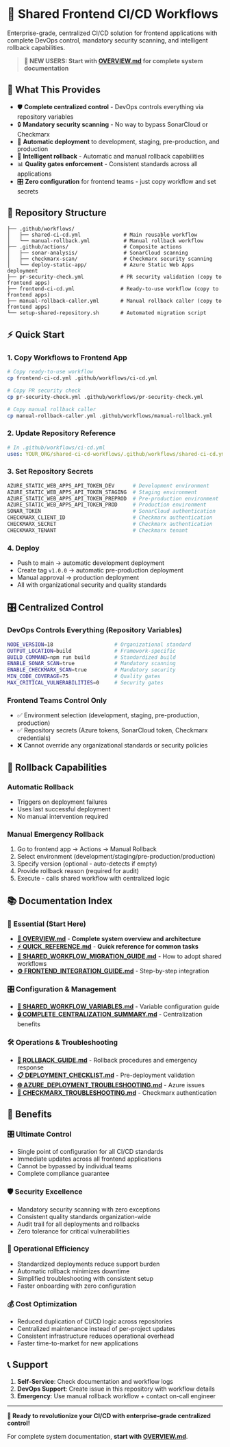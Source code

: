 # 🚀 Shared Frontend CI/CD Workflows

Enterprise-grade, centralized CI/CD solution for frontend applications with complete DevOps control, mandatory security scanning, and intelligent rollback capabilities.

> **📖 NEW USERS: Start with [OVERVIEW.md](OVERVIEW.md) for complete system documentation**

## 🎯 **What This Provides**

- 🛡️ **Complete centralized control** - DevOps controls everything via repository variables
- 🔒 **Mandatory security scanning** - No way to bypass SonarCloud or Checkmarx  
- 🚀 **Automatic deployment** to development, staging, pre-production, and production
- 🔄 **Intelligent rollback** - Automatic and manual rollback capabilities
- 📊 **Quality gates enforcement** - Consistent standards across all applications
- 🎛️ **Zero configuration** for frontend teams - just copy workflow and set secrets

## 📁 **Repository Structure**

```
├── .github/workflows/
│   ├── shared-ci-cd.yml              # Main reusable workflow
│   └── manual-rollback.yml           # Manual rollback workflow
├── .github/actions/                  # Composite actions
│   ├── sonar-analysis/               # SonarCloud scanning
│   ├── checkmarx-scan/               # Checkmarx security scanning
│   └── deploy-static-app/            # Azure Static Web Apps deployment
├── pr-security-check.yml            # PR security validation (copy to frontend apps)
├── frontend-ci-cd.yml               # Ready-to-use workflow (copy to frontend apps)
├── manual-rollback-caller.yml       # Manual rollback caller (copy to frontend apps)
└── setup-shared-repository.sh       # Automated migration script
```

## ⚡ **Quick Start**

### **1. Copy Workflows to Frontend App**
```bash
# Copy ready-to-use workflow
cp frontend-ci-cd.yml .github/workflows/ci-cd.yml

# Copy PR security check
cp pr-security-check.yml .github/workflows/pr-security-check.yml

# Copy manual rollback caller
cp manual-rollback-caller.yml .github/workflows/manual-rollback.yml
```

### **2. Update Repository Reference**
```yaml
# In .github/workflows/ci-cd.yml
uses: YOUR_ORG/shared-ci-cd-workflows/.github/workflows/shared-ci-cd.yml@main
```

### **3. Set Repository Secrets**
```bash
AZURE_STATIC_WEB_APPS_API_TOKEN_DEV      # Development environment
AZURE_STATIC_WEB_APPS_API_TOKEN_STAGING  # Staging environment  
AZURE_STATIC_WEB_APPS_API_TOKEN_PREPROD  # Pre-production environment
AZURE_STATIC_WEB_APPS_API_TOKEN_PROD     # Production environment
SONAR_TOKEN                              # SonarCloud authentication
CHECKMARX_CLIENT_ID                      # Checkmarx authentication
CHECKMARX_SECRET                         # Checkmarx authentication
CHECKMARX_TENANT                         # Checkmarx tenant
```

### **4. Deploy**
- Push to main → automatic development deployment
- Create tag `v1.0.0` → automatic pre-production deployment  
- Manual approval → production deployment
- All with organizational security and quality standards

## 🎛️ **Centralized Control** 

### **DevOps Controls Everything (Repository Variables)**
```bash
NODE_VERSION=18                    # Organizational standard
OUTPUT_LOCATION=build              # Framework-specific
BUILD_COMMAND=npm run build        # Standardized build
ENABLE_SONAR_SCAN=true             # Mandatory scanning
ENABLE_CHECKMARX_SCAN=true         # Mandatory security
MIN_CODE_COVERAGE=75               # Quality gates
MAX_CRITICAL_VULNERABILITIES=0     # Security gates
```

### **Frontend Teams Control Only**
- ✅ Environment selection (development, staging, pre-production, production)
- ✅ Repository secrets (Azure tokens, SonarCloud token, Checkmarx credentials)
- ❌ Cannot override any organizational standards or security policies

## 🔄 **Rollback Capabilities**

### **Automatic Rollback**
- Triggers on deployment failures
- Uses last successful deployment
- No manual intervention required

### **Manual Emergency Rollback**
1. Go to frontend app → Actions → Manual Rollback
2. Select environment (development/staging/pre-production/production)
3. Specify version (optional - auto-detects if empty)
4. Provide rollback reason (required for audit)
5. Execute - calls shared workflow with centralized logic

## 📚 **Documentation Index**

### **🎯 Essential (Start Here)**
- **[📖 OVERVIEW.md](OVERVIEW.md)** - **Complete system overview and architecture**
- **[⚡ QUICK_REFERENCE.md](QUICK_REFERENCE.md)** - **Quick reference for common tasks**
- **[🚀 SHARED_WORKFLOW_MIGRATION_GUIDE.md](SHARED_WORKFLOW_MIGRATION_GUIDE.md)** - How to adopt shared workflows
- **[⚙️ FRONTEND_INTEGRATION_GUIDE.md](FRONTEND_INTEGRATION_GUIDE.md)** - Step-by-step integration

### **🎛️ Configuration & Management**  
- **[🔧 SHARED_WORKFLOW_VARIABLES.md](SHARED_WORKFLOW_VARIABLES.md)** - Variable configuration guide
- **[🔒 COMPLETE_CENTRALIZATION_SUMMARY.md](COMPLETE_CENTRALIZATION_SUMMARY.md)** - Centralization benefits

### **🛠️ Operations & Troubleshooting**
- **[🔄 ROLLBACK_GUIDE.md](ROLLBACK_GUIDE.md)** - Rollback procedures and emergency response
- **[📋 DEPLOYMENT_CHECKLIST.md](DEPLOYMENT_CHECKLIST.md)** - Pre-deployment validation
- **[🌐 AZURE_DEPLOYMENT_TROUBLESHOOTING.md](AZURE_DEPLOYMENT_TROUBLESHOOTING.md)** - Azure issues
- **[🔐 CHECKMARX_TROUBLESHOOTING.md](CHECKMARX_TROUBLESHOOTING.md)** - Checkmarx authentication

## 🎯 **Benefits**

### **🎛️ Ultimate Control**
- Single point of configuration for all CI/CD standards
- Immediate updates across all frontend applications
- Cannot be bypassed by individual teams
- Complete compliance guarantee

### **🛡️ Security Excellence**
- Mandatory security scanning with zero exceptions
- Consistent quality standards organization-wide
- Audit trail for all deployments and rollbacks
- Zero tolerance for critical vulnerabilities

### **🚀 Operational Efficiency**
- Standardized deployments reduce support burden
- Automatic rollback minimizes downtime
- Simplified troubleshooting with consistent setup
- Faster onboarding with zero configuration

### **💰 Cost Optimization**
- Reduced duplication of CI/CD logic across repositories
- Centralized maintenance instead of per-project updates
- Consistent infrastructure reduces operational overhead
- Faster time-to-market for new applications

## 📞 **Support**

1. **Self-Service**: Check documentation and workflow logs
2. **DevOps Support**: Create issue in this repository with workflow details
3. **Emergency**: Use manual rollback workflow + contact on-call engineer

---

**🎉 Ready to revolutionize your CI/CD with enterprise-grade centralized control!**

For complete system documentation, **start with [OVERVIEW.md](OVERVIEW.md)**.
